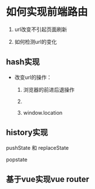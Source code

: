 # 如何实现前端路由

1. url改变不引起页面刷新

2. 如何检测url的变化

## hash实现

- 改变url的操作：

  1. 浏览器的前进后退操作

  2. <a></a>

  3. window.location

## history实现

pushState 和 replaceState

popstate

## 基于vue实现vue router
